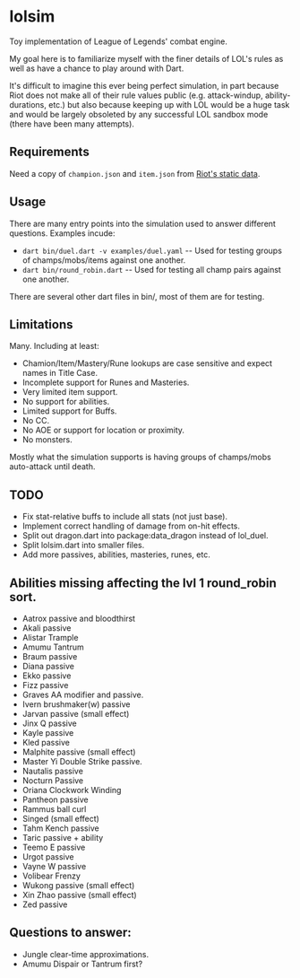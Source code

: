 # lolsim
Toy implementation of League of Legends' combat engine.

My goal here is to familiarize myself with the finer details of LOL's rules as
well as have a chance to play around with Dart.

It's difficult to imagine this ever being perfect simulation, in part because
Riot does not make all of their rule values public (e.g. attack-windup,
ability-durations, etc.) but also because keeping up with LOL would be a huge
task and would be largely obsoleted by any successful LOL sandbox mode (there
have been many attempts).

## Requirements
Need a copy of `champion.json` and `item.json` from [Riot's static data](https://developer.riotgames.com/docs/static-data).

## Usage
There are many entry points into the simulation used to answer different questions.
Examples incude:
 - `dart bin/duel.dart -v examples/duel.yaml` -- Used for testing groups of champs/mobs/items against one another.
 - `dart bin/round_robin.dart` -- Used for testing all champ pairs against one another.

There are several other dart files in bin/, most of them are for testing.

## Limitations
Many.  Including at least:
 - Chamion/Item/Mastery/Rune lookups are case sensitive and expect names in Title Case.
 - Incomplete support for Runes and Masteries.
 - Very limited item support.
 - No support for abilities.
 - Limited support for Buffs.
 - No CC.
 - No AOE or support for location or proximity.
 - No monsters.

Mostly what the simulation supports is having groups of champs/mobs auto-attack until death.

## TODO
- Fix stat-relative buffs to include all stats (not just base).
- Implement correct handling of damage from on-hit effects.
- Split out dragon.dart into package:data_dragon instead of lol_duel.
- Split lolsim.dart into smaller files.
- Add more passives, abilities, masteries, runes, etc.

## Abilities missing affecting the lvl 1 round_robin sort.
- Aatrox passive and bloodthirst
- Akali passive
- Alistar Trample
- Amumu Tantrum
- Braum passive
- Diana passive
- Ekko passive
- Fizz passive
- Graves AA modifier and passive.
- Ivern brushmaker(w) passive
- Jarvan passive (small effect)
- Jinx Q passive
- Kayle passive
- Kled passive
- Malphite passive (small effect)
- Master Yi Double Strike passive.
- Nautalis passive
- Nocturn Passive
- Oriana Clockwork Winding
- Pantheon passive
- Rammus ball curl
- Singed (small effect)
- Tahm Kench passive
- Taric passive + ability
- Teemo E passive
- Urgot passive
- Vayne W passive
- Volibear Frenzy
- Wukong passive (small effect)
- Xin Zhao passive (small effect)
- Zed passive

## Questions to answer:
- Jungle clear-time approximations.
- Amumu Dispair or Tantrum first?
